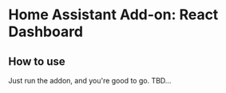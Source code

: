 # Home Assistant Add-on: React Dashboard

## How to use

Just run the addon, and you're good to go.
TBD...
